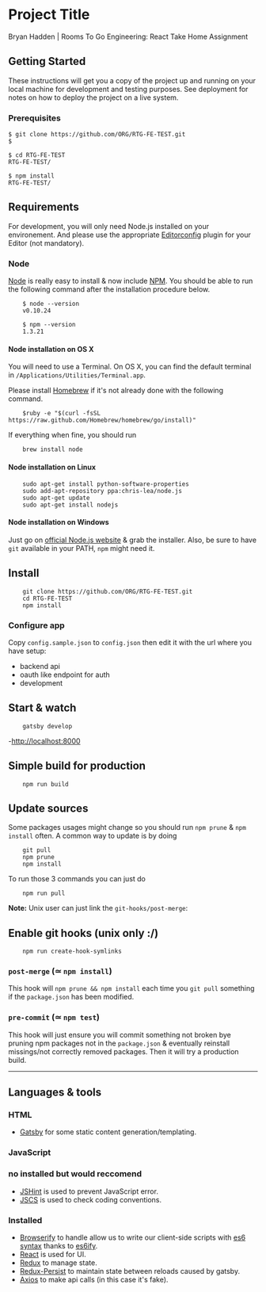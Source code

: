 # Project Title

Bryan Hadden | Rooms To Go Engineering: React Take Home Assignment

## Getting Started

These instructions will get you a copy of the project up and running on your local machine for development and testing purposes. See deployment for notes on how to deploy the project on a live system.

### Prerequisites

```script
$ git clone https://github.com/ORG/RTG-FE-TEST.git
$

$ cd RTG-FE-TEST
RTG-FE-TEST/

$ npm install
RTG-FE-TEST/
```

## Requirements

For development, you will only need Node.js installed on your environement.
And please use the appropriate [Editorconfig](http://editorconfig.org/) plugin for your Editor (not mandatory).

### Node

[Node](http://nodejs.org/) is really easy to install & now include [NPM](https://npmjs.org/).
You should be able to run the following command after the installation procedure
below.

```shell
    $ node --version
    v0.10.24

    $ npm --version
    1.3.21
```

#### Node installation on OS X

You will need to use a Terminal. On OS X, you can find the default terminal in
`/Applications/Utilities/Terminal.app`.

Please install [Homebrew](http://brew.sh/) if it's not already done with the following command.

```terminal
    $ruby -e "$(curl -fsSL https://raw.github.com/Homebrew/homebrew/go/install)"
```

If everything when fine, you should run

```shell
    brew install node
```

#### Node installation on Linux

```shell
    sudo apt-get install python-software-properties
    sudo add-apt-repository ppa:chris-lea/node.js
    sudo apt-get update
    sudo apt-get install nodejs
```

#### Node installation on Windows

Just go on [official Node.js website](http://nodejs.org/) & grab the installer.
Also, be sure to have `git` available in your PATH, `npm` might need it.

## Install

``` shell
    git clone https://github.com/ORG/RTG-FE-TEST.git
    cd RTG-FE-TEST
    npm install
```

### Configure app

Copy `config.sample.json` to `config.json` then edit it with the url where you have setup:

- backend api
- oauth like endpoint for auth
- development

## Start & watch

``` shell
    gatsby develop
```

-<http://localhost:8000>

## Simple build for production

``` shell
    npm run build
```

## Update sources

Some packages usages might change so you should run `npm prune` & `npm install` often.
A common way to update is by doing

``` shell
    git pull
    npm prune
    npm install
```

To run those 3 commands you can just do

``` shell
    npm run pull
```

**Note:** Unix user can just link the `git-hooks/post-merge`:

## Enable git hooks (unix only :/)

``` shell
    npm run create-hook-symlinks
```

### `post-merge` (≃ `npm install`)

This hook will `npm prune && npm install` each time you `git pull` something if the `package.json` has been modified.

### `pre-commit` (≃ `npm test`)

This hook will just ensure you will commit something not broken bye pruning npm packages not in the `package.json` & eventually reinstall missings/not correctly removed packages.
Then it will try a production build.

---

## Languages & tools

### HTML

- [Gatsby](http://jade-lang.com/) for some static content generation/templating.

### JavaScript

### no installed but would reccomend

- [JSHint](http://www.jshint.com/docs/) is used to prevent JavaScript error.
- [JSCS](https://npmjs.org/package/jscs) is used to check coding conventions.

### Installed

- [Browserify](http://browserify.org/) to handle allow us to write our client-side scripts with [es6 syntax](http://es6.github.io/) thanks to [es6ify](https://github.com/thlorenz/es6ify).
- [React](http://facebook.github.io/react) is used for UI.
- [Redux](http://facebook.github.io/react) to manage state.
- [Redux-Persist](http://facebook.github.io/react) to maintain state between reloads caused by gatsby.
- [Axios](http://facebook.github.io/react) to make api calls (in this case it's fake).
